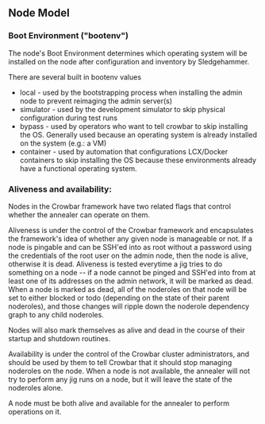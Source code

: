 ## Node Model

### Boot Environment ("bootenv")

The node's Boot Environment determines which operating system will be installed on the node after configuration and inventory by Sledgehammer.

There are several built in bootenv values 

* local - used by the bootstrapping process when installing the admin node to prevent reimaging the admin server(s)
* simulator - used by the development simulator to skip physical configuration during test runs
* bypass - used by operators who want to tell crowbar to skip installing the OS.  Generally used because an operating system is already installed on the system (e.g.: a VM)
* container - used by automation that configurations LCX/Docker containers to skip installing the OS because these environments already have a functional operating system.

### Aliveness and availability:

Nodes in the Crowbar framework have two related flags that control
whether the annealer can operate on them.

Aliveness is under the control of the Crowbar framework and
encapsulates the framework's idea of whether any given node is
manageable or not.  If a node is pingable and can be SSH'ed into as
root without a password using the credentials of the root user on
the admin node, then the node is alive, otherwise it is dead.
Aliveness is tested everytime a jig tries to do something on a node
-- if a node cannot be pinged and SSH'ed into from at least one of
its addresses on the admin network, it will be marked as
dead.  When a node is marked as dead, all of the noderoles on that
node will be set to either blocked or todo (depending on the state of
their parent noderoles), and those changes will ripple down the
noderole dependency graph to any child noderoles.

Nodes will also mark themselves as alive and dead in the course of
their startup and shutdown routines.

Availability is under the control of the Crowbar cluster
administrators, and should be used by them to tell Crowbar that it
should stop managing noderoles on the node.  When a node is not
available, the annealer will not try to perform any jig runs on a
node, but it will leave the state of the noderoles alone.

A node must be both alive and available for the annealer to perform
operations on it.
